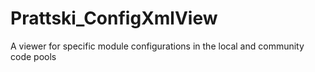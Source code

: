 Prattski_ConfigXmlView
======================

A viewer for specific module configurations in the local and community code pools